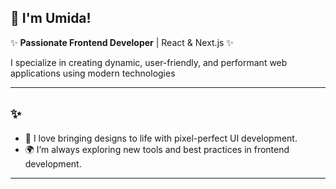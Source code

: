 ## 👋 I'm Umida!  

✨ **Passionate Frontend Developer** | React & Next.js ✨  

I specialize in creating dynamic, user-friendly, and performant web applications using modern technologies

---

## ✨
- 🚀 I love bringing designs to life with pixel-perfect UI development.  
- 🌍 I’m always exploring new tools and best practices in frontend development.  

---
